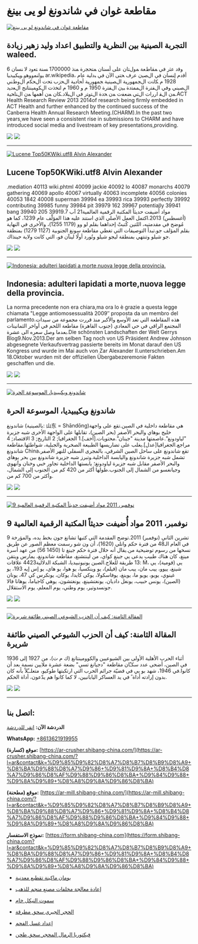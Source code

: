 # مقاطعة غوان في شاندونغ لو يى بينغ

<a href="https://swt.shibang-china.com/?l=ar&img&k=%D9%85%D9%82%D8%A7%D8%B7%D8%B9%D8%A9+%D8%BA%D9%88%D8%A7%D9%86+%D9%81%D9%8A+%D8%B4%D8%A7%D9%86%D8%AF%D9%88%D9%86%D8%BA+%D9%84%D9%88+%D9%8A%D9%89+%D8%A8%D9%8A%D9%86%D8%BA" target="_blank">![مقاطعة غوان في شاندونغ لو يى بينغ](http://static.shibang-china.com/all-800x300/579.jpg)</a>

## التجربة الصينية بين النظرية والتطبيق اعداد وليد زهير زيادة waleed.
6 وﻗد ﻋﺜر ﻓﻲ ﻤﻘﺎطﻌﺔ ﻤوﻝﺘﺎن ﻋﻠﻰ أﺴﻨﺎن ﻤﺘﺤﺠرة ﻤﻨذ 1700000 ﺴﻨﺔ ﺘﻌود ﻻ ﻨﺴﺎن ﻴواﻨﻤووﻫو.وﻴﻜﻴﻴدﻴﺎ ar.wikipedia، أﻗدم إﻨﺴﺎن ﻓﻲ اﻝﺼﻴن ﻋرف ﺤﺘﻰ اﻵن ﻓﻲ ﺒداﻴﺔ ﻋﺎم 1928 م ﻜﺎﻨت اﻝﺠﻤﻬورﻴﺔ اﻝﺼﻴﻨﻴﺔ ﺠﻤﻬورﻴﺔ أﺤﺎدﻴﺔ اﻝﺤزب ﺘﺤت اﻝﺤﻜم اﻝوطﻨﻲ اﻝﺼﻴﻨﻲ وﻓﻲ اﻝﻔﺘرة اﻝﻤﻤﺘدة ﺒﻴن اﻝﻔﺘرة 1950 م و 1960 م اﺘﺨذت اﻝﻜوﻤﻴﻨﺘﺎﻨﺞ اﻝﻌدﻴد ﻤن اﻝﻘ اررات اﻝﺘﻲ ﻀﻌﻔت ﻤن ﺤدة اﻝﺘوﺘر ﻓﻲ اﻝﺒﻼد.ﻜﺎن ﻤن أﻫﻤﻬﺎ ﻤن اﻝﻨﺎﺤﻴﺔ.ACT Health Research Review 2013 2014of research being firmly embedded in ACT Health and further enhanced by the continued success of the Canberra Health Annual Research Meeting.(CHARM).In the past two years,we have seen a consistent rise in submissions to CHARM and have introduced social media and livestream of key presentations,providing.


<a href="https://whatsapp.shibangsoft.com/WhatsApp.php" target="_blank" title="WhatsApp">![](http://static.shibang-china.com/icon/whatsapp.png)</a> <a href="https://swt.shibang-china.com/?l=ar&icon&k=%D9%85%D9%82%D8%A7%D8%B7%D8%B9%D8%A9+%D8%BA%D9%88%D8%A7%D9%86+%D9%81%D9%8A+%D8%B4%D8%A7%D9%86%D8%AF%D9%88%D9%86%D8%BA+%D9%84%D9%88+%D9%8A%D9%89+%D8%A8%D9%8A%D9%86%D8%BA" target="_blank">![](http://static.shibang-china.com/icon/chat-ar.png)</a>

---

<a href="https://swt.shibang-china.com/?l=ar&img&k=%D9%85%D9%82%D8%A7%D8%B7%D8%B9%D8%A9+%D8%BA%D9%88%D8%A7%D9%86+%D9%81%D9%8A+%D8%B4%D8%A7%D9%86%D8%AF%D9%88%D9%86%D8%BA+%D9%84%D9%88+%D9%8A%D9%89+%D8%A8%D9%8A%D9%86%D8%BA" target="_blank">![Lucene Top50KWiki.utf8  Alvin Alexander](http://static.shibang-china.com/all-800x300/442.jpg)</a>

## Lucene Top50KWiki.utf8  Alvin Alexander
.mediation 40113 wiki.phtml 40099 jackie 40092 lo 40087 monarchs 40079 gathering 40069 apollo 40067 virtually 40063 incomplete 40056 colonies 40053 1842 40008 superman 39994 ea 39993 rica 39993 perfectly 39992 contributing 39985 funny 39984 pit 39979 162 39967 potentially 39941 bang 39940 205 39919.7 مواد أُضيفت حديثاً المكتبة الرقمية العالمية21 آب (أغسطس) 2013.اكتمل العمل الأصلي الذي استند عليه هذا المؤلَّف عام 1239، كما هو مُوضح في مقدمتيه، اللتين كُتبتْ إحداهما بقلم لو وو (1179 1255)، والأخرى في النهاية بقلم المؤلف جو.تبدأ التوصيفات التي تغطي مقاطعة سونغ الجنوبية (1127 1279) بمنطقة جو شيلو وتنتهي بمنطقة ليجو شيلو وتُورد أولًا لينآن فو، التي كانت ولاية حينذاك.


<a href="https://whatsapp.shibangsoft.com/WhatsApp.php" target="_blank" title="WhatsApp">![](http://static.shibang-china.com/icon/whatsapp.png)</a> <a href="https://swt.shibang-china.com/?l=ar&icon&k=%D9%85%D9%82%D8%A7%D8%B7%D8%B9%D8%A9+%D8%BA%D9%88%D8%A7%D9%86+%D9%81%D9%8A+%D8%B4%D8%A7%D9%86%D8%AF%D9%88%D9%86%D8%BA+%D9%84%D9%88+%D9%8A%D9%89+%D8%A8%D9%8A%D9%86%D8%BA" target="_blank">![](http://static.shibang-china.com/icon/chat-ar.png)</a>

---

<a href="https://swt.shibang-china.com/?l=ar&img&k=%D9%85%D9%82%D8%A7%D8%B7%D8%B9%D8%A9+%D8%BA%D9%88%D8%A7%D9%86+%D9%81%D9%8A+%D8%B4%D8%A7%D9%86%D8%AF%D9%88%D9%86%D8%BA+%D9%84%D9%88+%D9%8A%D9%89+%D8%A8%D9%8A%D9%86%D8%BA" target="_blank">![Indonesia: adulteri lapidati a morte,nuova legge della provincia.](http://static.shibang-china.com/all-800x300/874.jpg)</a>

## Indonesia: adulteri lapidati a morte,nuova legge della provincia.
La norma precedente non era chiara,ma ora lo è grazie a questa legge chiamata &quot;Legge antiomosessualità 2009″ proposta da un membro del parlamento.هذه المقاطعة التي تعد الأوسع والأكبر منذ قررت مجموعة من سيدات المجتمع الراقي في حي المعادي (جنوب القاهرة) مقاطعة اللحم في أواخر الثمانينات بعدما وصل سعره الى عشرة.Die schönsten Landschaften der Welt Gerrys Blog9.Nov.2013.Der am selben Tag noch von US Präsident Andrew Johnson abgesegnete Verkaufsvertrag passierte bereits im Monat darauf den US Kongress und wurde im Mai auch von Zar Alexander II.unterschrieben.Am 18.Oktober wurden mit der offiziellen Übergabezeremonie Fakten geschaffen und die.


<a href="https://whatsapp.shibangsoft.com/WhatsApp.php" target="_blank" title="WhatsApp">![](http://static.shibang-china.com/icon/whatsapp.png)</a> <a href="https://swt.shibang-china.com/?l=ar&icon&k=%D9%85%D9%82%D8%A7%D8%B7%D8%B9%D8%A9+%D8%BA%D9%88%D8%A7%D9%86+%D9%81%D9%8A+%D8%B4%D8%A7%D9%86%D8%AF%D9%88%D9%86%D8%BA+%D9%84%D9%88+%D9%8A%D9%89+%D8%A8%D9%8A%D9%86%D8%BA" target="_blank">![](http://static.shibang-china.com/icon/chat-ar.png)</a>

---

<a href="https://swt.shibang-china.com/?l=ar&img&k=%D9%85%D9%82%D8%A7%D8%B7%D8%B9%D8%A9+%D8%BA%D9%88%D8%A7%D9%86+%D9%81%D9%8A+%D8%B4%D8%A7%D9%86%D8%AF%D9%88%D9%86%D8%BA+%D9%84%D9%88+%D9%8A%D9%89+%D8%A8%D9%8A%D9%86%D8%BA" target="_blank">![شاندونغ ويكيبيديا، الموسوعة الحرة](http://static.shibang-china.com/all-800x300/1406.jpg)</a>

## شاندونغ ويكيبيديا، الموسوعة الحرة
شاندونغ (بالصينية: 山东 = Shāndōng)هي مقاطعة داخلية في الصين.تقع على واجهة خليج بوهاي والبحر الأصفر (بحر الصين)، تقابلها على الواجهة الأخرى شبه جزيرة &quot;لياودونغ&quot;.عاصمتها مدينة &quot;جينان&quot;.محتويات.[أخف].1 الجغرافيا; 2 التاريخ; 3 الاقتصاد; 4 مراجع.الجغرافيا[عدل].يغلب على تضاريسها الطبيعة الصخرية والجبلية، شواطئها.مقاطعة شاندونغ Chinaتقع شاندونغ على ساحل الصين الشرقي، بالمجرى السفلي للنهر الأصفر، تشمل شبه جزيرة شاندونغ واليابسة الداخلية.وتبرز شبه جزيرة شاندونغ بين بحر بوهاي والبحر الأصفر مقابل شبه جزيرة لياودونغ؛ يابستها الداخلية تجاور خبي وخنان وآنهوي وجيانغسو من الشمال إلى الجنوب.طولها أكثر من 420 كم من الجنوب إلى الشمال، وأكثر من 700 كم من.


<a href="https://whatsapp.shibangsoft.com/WhatsApp.php" target="_blank" title="WhatsApp">![](http://static.shibang-china.com/icon/whatsapp.png)</a> <a href="https://swt.shibang-china.com/?l=ar&icon&k=%D9%85%D9%82%D8%A7%D8%B7%D8%B9%D8%A9+%D8%BA%D9%88%D8%A7%D9%86+%D9%81%D9%8A+%D8%B4%D8%A7%D9%86%D8%AF%D9%88%D9%86%D8%BA+%D9%84%D9%88+%D9%8A%D9%89+%D8%A8%D9%8A%D9%86%D8%BA" target="_blank">![](http://static.shibang-china.com/icon/chat-ar.png)</a>

---

<a href="https://swt.shibang-china.com/?l=ar&img&k=%D9%85%D9%82%D8%A7%D8%B7%D8%B9%D8%A9+%D8%BA%D9%88%D8%A7%D9%86+%D9%81%D9%8A+%D8%B4%D8%A7%D9%86%D8%AF%D9%88%D9%86%D8%BA+%D9%84%D9%88+%D9%8A%D9%89+%D8%A8%D9%8A%D9%86%D8%BA" target="_blank">![9 نوفمبر، 2011 مواد أُضيفت حديثاً المكتبة الرقمية العالمية](http://static.shibang-china.com/all-800x300/766.jpg)</a>

## 9 نوفمبر، 2011 مواد أُضيفت حديثاً المكتبة الرقمية العالمية
9 تشرين الثاني (نوفمبر) 2011.توضح المقدمة التي كتبها تشانغ جون بخط يده، والمؤرخة في العام الـ48 من فترة حكم وانلي (1620)، أن ون شو رسمت معظم الصور عن طريق نسخها من رسوم توضيحية من.يقال أنه خلال فترة حكم جينغ تا (1450 56) من عهد أسرة مينغ، كان هناك طبيب يدعى يي جينغ كواي، من لينتشنغ، مقاطعة شاندونغ، يمارس ويتقن 13 طريقة للعلاج.الصين يونيونبيديا، الشبكة الدلالية4423 علاقات: Ḿ، يي (قومية)، يي شينغ، ييوو، ييب مان، ييب مان (فيلم)، يو وينكسيا، يو هوا، يو هاي، يو إس إيه 193، يو غينوي، يويو، يويو ما، يوينغ، يوفاسكولا، يوكي كايدا، يوكان، يونكرس كي 47، يونان (الصين)، يونس حبيب، يونغل داديان، يونغتشينغ، يونغتشون، يوهي كاجياما، يوهانا فالا جونسدوتير، يوم وطني، يوم المعلم، يوم الاستقلال.


<a href="https://whatsapp.shibangsoft.com/WhatsApp.php" target="_blank" title="WhatsApp">![](http://static.shibang-china.com/icon/whatsapp.png)</a> <a href="https://swt.shibang-china.com/?l=ar&icon&k=%D9%85%D9%82%D8%A7%D8%B7%D8%B9%D8%A9+%D8%BA%D9%88%D8%A7%D9%86+%D9%81%D9%8A+%D8%B4%D8%A7%D9%86%D8%AF%D9%88%D9%86%D8%BA+%D9%84%D9%88+%D9%8A%D9%89+%D8%A8%D9%8A%D9%86%D8%BA" target="_blank">![](http://static.shibang-china.com/icon/chat-ar.png)</a>

---

<a href="https://swt.shibang-china.com/?l=ar&img&k=%D9%85%D9%82%D8%A7%D8%B7%D8%B9%D8%A9+%D8%BA%D9%88%D8%A7%D9%86+%D9%81%D9%8A+%D8%B4%D8%A7%D9%86%D8%AF%D9%88%D9%86%D8%BA+%D9%84%D9%88+%D9%8A%D9%89+%D8%A8%D9%8A%D9%86%D8%BA" target="_blank">![المقالة الثامنة: كيف أن الحزب الشيوعي الصيني طائفة شريرة](http://static.shibang-china.com/all-800x300/1447.jpg)</a>

## المقالة الثامنة: كيف أن الحزب الشيوعي الصيني طائفة شريرة
أثناء الحرب الأهلية الأولى بين الشيوعيين والكوومينتانغ (ك م ت)، من 1927 إلى 1936 في الصين، أضحى عدد سكـّان مقاطعة &quot;دجيانغ تسي&quot; بضعة عشرة ملايين نسمة بعد أن كانوا.في 1946، شهد بو يي في قضيّة جرائم الحرب التي ارتكبتها طوكيو، متعلــّلاً بأنه كان بدون إرادته أداة ً في يد العساكر اليابانيين، لا كما كانوا هم يدّعون، أداة الحكم.

<a href="https://whatsapp.shibangsoft.com/WhatsApp.php" target="_blank" title="WhatsApp">![](http://static.shibang-china.com/icon/whatsapp.png)</a> <a href="https://swt.shibang-china.com/?l=ar&icon&k=%D9%85%D9%82%D8%A7%D8%B7%D8%B9%D8%A9+%D8%BA%D9%88%D8%A7%D9%86+%D9%81%D9%8A+%D8%B4%D8%A7%D9%86%D8%AF%D9%88%D9%86%D8%BA+%D9%84%D9%88+%D9%8A%D9%89+%D8%A8%D9%8A%D9%86%D8%BA" target="_blank">![](http://static.shibang-china.com/icon/chat-ar.png)</a>

---
## اتصل بنا:

**الدردشة الآن:** [انقر للدردشة](https://swt.shibang-china.com?l=ar&contact&k=%D9%85%D9%82%D8%A7%D8%B7%D8%B9%D8%A9+%D8%BA%D9%88%D8%A7%D9%86+%D9%81%D9%8A+%D8%B4%D8%A7%D9%86%D8%AF%D9%88%D9%86%D8%BA+%D9%84%D9%88+%D9%8A%D9%89+%D8%A8%D9%8A%D9%86%D8%BA)

**WhatsApp:**  [+8613621919955](https://whatsapp.shibangsoft.com/WhatsApp.php)

**موقع (كسارة):** [https://ar-crusher.shibang-china.com/](https://ar-crusher.shibang-china.com/?l=ar&contact&k=%D9%85%D9%82%D8%A7%D8%B7%D8%B9%D8%A9+%D8%BA%D9%88%D8%A7%D9%86+%D9%81%D9%8A+%D8%B4%D8%A7%D9%86%D8%AF%D9%88%D9%86%D8%BA+%D9%84%D9%88+%D9%8A%D9%89+%D8%A8%D9%8A%D9%86%D8%BA)

**موقع (مطحنة):** [https://ar-mill.shibang-china.com/](https://ar-mill.shibang-china.com/?l=ar&contact&k=%D9%85%D9%82%D8%A7%D8%B7%D8%B9%D8%A9+%D8%BA%D9%88%D8%A7%D9%86+%D9%81%D9%8A+%D8%B4%D8%A7%D9%86%D8%AF%D9%88%D9%86%D8%BA+%D9%84%D9%88+%D9%8A%D9%89+%D8%A8%D9%8A%D9%86%D8%BA)

**نموذج الاستفسار:** [https://form.shibang-china.com](https://form.shibang-china.com?l=ar&contact&k=%D9%85%D9%82%D8%A7%D8%B7%D8%B9%D8%A9+%D8%BA%D9%88%D8%A7%D9%86+%D9%81%D9%8A+%D8%B4%D8%A7%D9%86%D8%AF%D9%88%D9%86%D8%BA+%D9%84%D9%88+%D9%8A%D9%89+%D8%A8%D9%8A%D9%86%D8%BA)

* [بومان ماكينة تقطيع معدنية](../21/%D8%A8%D9%88%D9%85%D8%A7%D9%86%20%D9%85%D8%A7%D9%83%D9%8A%D9%86%D8%A9%20%D8%AA%D9%82%D8%B7%D9%8A%D8%B9%20%D9%85%D8%B9%D8%AF%D9%86%D9%8A%D8%A9.md)

* [إعادة معالجة مخلفات مصنع منجم للذهب](../25/%D8%A5%D8%B9%D8%A7%D8%AF%D8%A9%20%D9%85%D8%B9%D8%A7%D9%84%D8%AC%D8%A9%20%D9%85%D8%AE%D9%84%D9%81%D8%A7%D8%AA%20%D9%85%D8%B5%D9%86%D8%B9%20%D9%85%D9%86%D8%AC%D9%85%20%D9%84%D9%84%D8%B0%D9%87%D8%A8.md)

* [سموت النيكل خام](../25/%D8%B3%D9%85%D9%88%D8%AA%20%D8%A7%D9%84%D9%86%D9%8A%D9%83%D9%84%20%D8%AE%D8%A7%D9%85.md)

* [الحجر الجيري سحق مطرقة](../22/%D8%A7%D9%84%D8%AD%D8%AC%D8%B1%20%D8%A7%D9%84%D8%AC%D9%8A%D8%B1%D9%8A%20%D8%B3%D8%AD%D9%82%20%D9%85%D8%B7%D8%B1%D9%82%D8%A9.md)

* [إعداد غسل الفحم](../22/%D8%A5%D8%B9%D8%AF%D8%A7%D8%AF%20%D8%BA%D8%B3%D9%84%20%D8%A7%D9%84%D9%81%D8%AD%D9%85.md)

* [فيكتوريا الرمال المحجر سحق طحن](../23/%D9%81%D9%8A%D9%83%D8%AA%D9%88%D8%B1%D9%8A%D8%A7%20%D8%A7%D9%84%D8%B1%D9%85%D8%A7%D9%84%20%D8%A7%D9%84%D9%85%D8%AD%D8%AC%D8%B1%20%D8%B3%D8%AD%D9%82%20%D8%B7%D8%AD%D9%86.md)